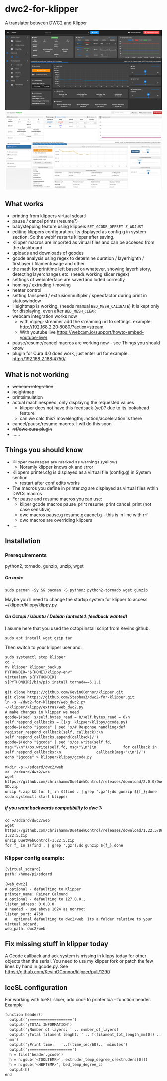 # dwc2-for-klipper
A translator between DWC2 and Klipper

![Alt text](screenshots/screen_1.PNG?raw=true "screen 1")
![Alt text](screenshots/screen_2.PNG?raw=true "screen 2")

## What works

* printing from klippers virtual sdcard
* pause / cancel prints (resume?)
* babystepping feature using klippers ```SET_GCODE_OFFSET Z_ADJUST```
* editing klippers configuration. Its displayed as config.g in system section. So the webif restarts klipper after saving.
* Klipper macros are imported as virtual files and can be accesed from the dashboard
* uploads and downloads of gcodes
* gcode analysis using regex to determine duration / layerhighth / firstlayer / filamentusage and other
* the math for printtime left based on whatever, showing layerhistory, detecting layerchanges etc. (needs working slicer regex)
* settings of webinterface are saved and loded correctly
* homing / extruding / moving
* heater control
* setting fanspeed / extrusionmultipler / speedfactor during print in statuswindow
* Heightmap is working. (needs manual ```BED_MESH_CALIBATE```) It is kept only for displaying, even after ```BED_MESH_CLEAR```
* webcam integration works now
  * with mjpeg-streamer add the streaming url to settings. example: http://192.168.2.20:8080/?action=stream
  * With youtube live https://webcam.io/support/howto-embed-youtube-live/
* pause/resume/cancel macros are working now - see Things you should know
* plugin for Cura 4.0 does work, just enter url for example: http://192.168.2.188:4750/

## What is not working

* ~~webcam integration~~
* ~~heightmap~~
* printsimulation
* actual machinespeed, only displaying the requested values
  * klipper does not have this feedback (yet)? due to its lookahead feature 
  * can we calc this? movelength/junction/acceleration is there
* ~~cancel/pause/resume macros. I will do this soon~~
* ~~rrf/dwc cura plugin~~
* ......

## Things you should know

* Klipper messages are marked as warnings.(yellow)
  * Noramly klipper knows ok and error
* Klippers printer.cfg is displayed as a virtual file (config.g) in System section
  * restart after conf edits works
* The macros you define in printer.cfg are displayed as virtual files wthin DWCs macros
* For pause and resume macros you can use:
  * kliper gcode macros pause_print resume_print cancel_print (not case sensitive)
  * dwc macros pause.g resume.g cacnel.g - this is in line with rrf
  * dwc macros are overriding klippers
* ....

## Installation

### Prerequirements
python2, tornado, gunzip, unzip, wget

##### On arch:
```
sudo pacman -Sy && pacman -S python2 python2-tornado wget gunzip
```

Maybe you´ll need to change the startup system for klipper to access ~/klipper/klippy/klippy.py

##### On Octopi / Ubuntu / Debian (untested, feedback wanted)
I asume here that you used the octopi install script from Kevins github.
```
sudo apt install wget gzip tar
```

Then switch to your klipper user and:
```
sudo systemctl stop klipper
cd ~
mv klipper klipper_backup 
PYTHONDIR="${HOME}/klippy-env"
virtualenv ${PYTHONDIR}
${PYTHONDIR}/bin/pip install tornado==5.1.1

git clone https://github.com/KevinOConnor/klipper.git
git clone https://github.com/Stephan3/dwc2-for-klipper.git
ln -s ~/dwc2-for-klipper/web_dwc2.py ~/klipper/klippy/extras/web_dwc2.py
# make changes in klipper we need
gcode=$(sed 's/self.bytes_read = 0/self.bytes_read = 0\n        self.respond_callbacks = []/g' klipper/klippy/gcode.py)
gcode=$(echo "$gcode" | sed 's/# Response handling/def register_respond_callback(self, callback):\n        self.respond_callbacks.append(callback)/')
gcode=$(echo "$gcode" | sed 's/os.write(self.fd, msg+"\\n")/os.write(self.fd, msg+"\\n")\n            for callback in self.respond_callbacks:\n                callback(msg+"\\n")/')
echo "$gcode" > klipper/klippy/gcode.py

mkdir -p ~/sdcard/dwc2/web
cd ~/sdcard/dwc2/web 
wget https://github.com/chrishamm/DuetWebControl/releases/download/2.0.0/DuetWebControl-SD.zip
unzip *.zip && for f_ in $(find . | grep '.gz');do gunzip ${f_};done
sudo systemctl start klipper
```

##### if you want backwards compatibility to dwc 1:
```
cd ~/sdcard/dwc2/web 
wget https://github.com/chrishamm/DuetWebControl/releases/download/1.22.5/DuetWebControl-1.22.5.zip
unzip DuetWebControl-1.22.5.zip
for f_ in $(find . | grep '.gz');do gunzip ${f_};done
```

### Klipper config example:
```
[virtual_sdcard]
path: /home/pi/sdcard

[web_dwc2]
# optional - defaulting to Klipper
printer_name: Reiner Calmund
# optional - defaulting to 127.0.0.1
listen_adress: 0.0.0.0
# needed - use above 1024 as nonroot
listen_port: 4750
#	optional defaulting to dwc2/web. Its a folder relative to your virtual sdcard.
web_path: dwc2/web
```

## Fix missing stuff in klipper today
A Gcode callback and ack system is missing in klippy today for other objects than the serial. You need to use my klipper fork or patch the few lines by hand in gcode.py.
See https://github.com/KevinOConnor/klipper/pull/1290

## IceSL configuration
For working with IceSL slicer, add code to printer.lua - function header. Example
```
function header()
  output(';===================')
  output(';TOTAL INFORMATION')
  output(';Number of layers: ' .. number_of_layers)
  output(';Total filament lenght: ' .. f(filament_tot_length_mm[0]) .. ' mm')
  output(';Print time:   '..f(time_sec/60)..' minutes')
  output(';===================')
  h = file('header.gcode')
  h = h:gsub('<TOOLTEMP>', extruder_temp_degree_c[extruders[0]])
  h = h:gsub('<HBPTEMP>', bed_temp_degree_c)
  output(h)
end
```
